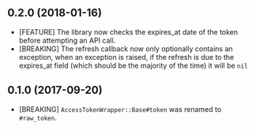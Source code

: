 ## 0.2.0 (2018-01-16)
- [FEATURE] The library now checks the expires_at date of the token before attempting an API call.
- [BREAKING] The refresh callback now only optionally contains an exception, when an exception is raised, if the refresh is due to the expires_at field (which should be the majority of the time) it will be `nil`

## 0.1.0 (2017-09-20)
- [BREAKING] `AccessTokenWrapper::Base#token` was renamed to `#raw_token`.
